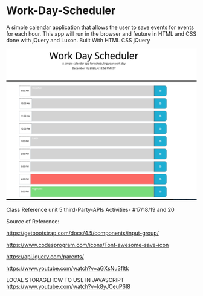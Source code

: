# Work-Day-Scheduler

A simple calendar application that allows the user to save events for events for each hour.
This app will run in the browser and feuture in HTML and CSS done with jQuery and Luxon.
Built With
HTML
CSS
jQuery


![GitHub](assets/image/dayclndr.png)


Class Reference unit 5
third-Party-APIs
Activities- #17/18/19 and 20

Source of Reference:

https://getbootstrap.com/docs/4.5/components/input-group/

https://www.codesprogram.com/icons/Font-awesome-save-icon

https://api.jquery.com/parents/

https://www.youtube.com/watch?v=aGXsNu3fItk

LOCAL STORAGEHOW TO USE IN JAVASCRIPT
https://www.youtube.com/watch?v=k8yJCeuP6I8

